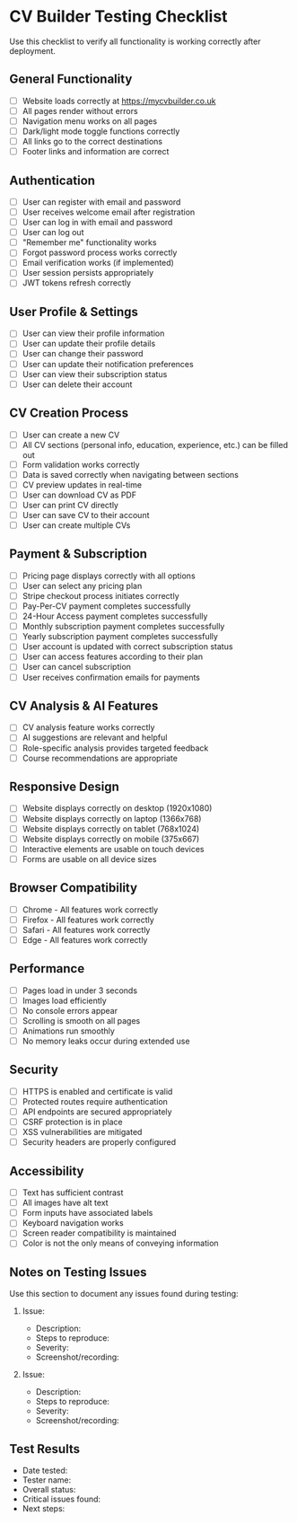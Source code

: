 # CV Builder Testing Checklist

Use this checklist to verify all functionality is working correctly after deployment.

## General Functionality

- [ ] Website loads correctly at https://mycvbuilder.co.uk
- [ ] All pages render without errors
- [ ] Navigation menu works on all pages
- [ ] Dark/light mode toggle functions correctly
- [ ] All links go to the correct destinations
- [ ] Footer links and information are correct

## Authentication

- [ ] User can register with email and password
- [ ] User receives welcome email after registration
- [ ] User can log in with email and password
- [ ] User can log out
- [ ] "Remember me" functionality works
- [ ] Forgot password process works correctly
- [ ] Email verification works (if implemented)
- [ ] User session persists appropriately
- [ ] JWT tokens refresh correctly

## User Profile & Settings

- [ ] User can view their profile information
- [ ] User can update their profile details
- [ ] User can change their password
- [ ] User can update their notification preferences
- [ ] User can view their subscription status
- [ ] User can delete their account

## CV Creation Process

- [ ] User can create a new CV
- [ ] All CV sections (personal info, education, experience, etc.) can be filled out
- [ ] Form validation works correctly
- [ ] Data is saved correctly when navigating between sections
- [ ] CV preview updates in real-time
- [ ] User can download CV as PDF
- [ ] User can print CV directly
- [ ] User can save CV to their account
- [ ] User can create multiple CVs

## Payment & Subscription

- [ ] Pricing page displays correctly with all options
- [ ] User can select any pricing plan
- [ ] Stripe checkout process initiates correctly
- [ ] Pay-Per-CV payment completes successfully
- [ ] 24-Hour Access payment completes successfully
- [ ] Monthly subscription payment completes successfully
- [ ] Yearly subscription payment completes successfully
- [ ] User account is updated with correct subscription status
- [ ] User can access features according to their plan
- [ ] User can cancel subscription
- [ ] User receives confirmation emails for payments

## CV Analysis & AI Features

- [ ] CV analysis feature works correctly
- [ ] AI suggestions are relevant and helpful
- [ ] Role-specific analysis provides targeted feedback
- [ ] Course recommendations are appropriate

## Responsive Design

- [ ] Website displays correctly on desktop (1920x1080)
- [ ] Website displays correctly on laptop (1366x768)
- [ ] Website displays correctly on tablet (768x1024)
- [ ] Website displays correctly on mobile (375x667)
- [ ] Interactive elements are usable on touch devices
- [ ] Forms are usable on all device sizes

## Browser Compatibility

- [ ] Chrome - All features work correctly
- [ ] Firefox - All features work correctly
- [ ] Safari - All features work correctly
- [ ] Edge - All features work correctly

## Performance

- [ ] Pages load in under 3 seconds
- [ ] Images load efficiently
- [ ] No console errors appear
- [ ] Scrolling is smooth on all pages
- [ ] Animations run smoothly
- [ ] No memory leaks occur during extended use

## Security

- [ ] HTTPS is enabled and certificate is valid
- [ ] Protected routes require authentication
- [ ] API endpoints are secured appropriately
- [ ] CSRF protection is in place
- [ ] XSS vulnerabilities are mitigated
- [ ] Security headers are properly configured

## Accessibility

- [ ] Text has sufficient contrast
- [ ] All images have alt text
- [ ] Form inputs have associated labels
- [ ] Keyboard navigation works
- [ ] Screen reader compatibility is maintained
- [ ] Color is not the only means of conveying information

## Notes on Testing Issues

Use this section to document any issues found during testing:

1. Issue: 
   - Description:
   - Steps to reproduce:
   - Severity:
   - Screenshot/recording:

2. Issue:
   - Description:
   - Steps to reproduce:
   - Severity:
   - Screenshot/recording:

## Test Results

- Date tested:
- Tester name:
- Overall status:
- Critical issues found:
- Next steps: 